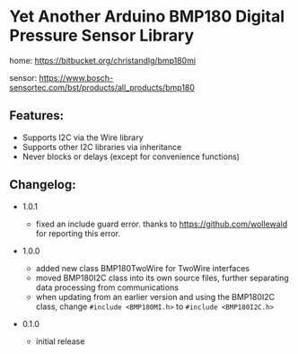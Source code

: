 # Yet Another Arduino BMP180 Digital Pressure Sensor Library

home: https://bitbucket.org/christandlg/bmp180mi

sensor: https://www.bosch-sensortec.com/bst/products/all_products/bmp180 

## Features:
- Supports I2C via the Wire library
- Supports other I2C libraries via inheritance
- Never blocks or delays (except for convenience functions)

## Changelog:
- 1.0.1
	- fixed an include guard error. thanks to https://github.com/wollewald for reporting this error. 
- 1.0.0
	- added new class BMP180TwoWire for TwoWire interfaces
	- moved BMP180I2C class into its own source files, further separating data processing from communications
	- when updating from an earlier version and using the BMP180I2C class, change ```#include <BMP180MI.h>``` to ```#include <BMP180I2C.h>```

- 0.1.0
	- initial release
